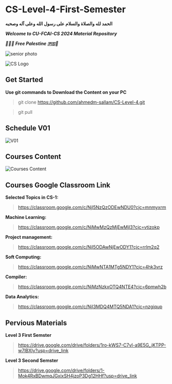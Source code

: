 # CS-Level-4-First-Semester

**الحمد لله والصلاة والسلام على رسول الله وعلى آله وصحبه**

**_Welcome to CU-FCAI-CS 2024 Material Repository_**

**_🔻🇵🇸 Free Palestine 🇵🇸🔻_**

![senior photo](https://github.com/ahmedm-sallam/CS-Level-4-First-Semester/assets/97572668/bebd7eb2-5fa4-4c2c-be58-c6561e561503)


![CS Logo](https://github.com/ahmedm-sallam/CS-Level-4/assets/97572668/e9aa621e-7161-4b51-ac32-ba3f94cfa173)

## Get Started
**Use git commands to Download the Content on your PC**

> git clone https://github.com/ahmedm-sallam/CS-Level-4.git

> git pull

## Schedule V01

![V01](https://github.com/ahmedm-sallam/CS-Level-4/assets/97572668/d31beda3-5901-4977-822a-a16e5b599963)

## Courses Content 

![Courses Content](https://github.com/ahmedm-sallam/CS-Level-4/assets/97572668/f6545142-531f-4a86-abc4-2058814522e2)

## Courses Google Classroom Link

**Selected Topics in CS-1:**
>https://classroom.google.com/c/NjI5NzQzODEwNDU0?cjc=mnmyxrm

**Machine Learning:**
>https://classroom.google.com/c/NjMwMzQzMjEwMjI3?cjc=vtizokp

**Project management:**
>https://classroom.google.com/c/NjI5ODAwNjEwODY1?cjc=rrlm2q2

**Soft Computing:**
> https://classroom.google.com/c/NjMwNTA1MTg5NDY1?cjc=4hk3vrz

**Compiler:**
>https://classroom.google.com/c/NjMzNzkxOTQ4NTE4?cjc=6pmwh2b

**Data Analytics:**
>https://classroom.google.com/c/NjI3MDQ4MTQ5NDA1?cjc=nzgiqup

## Pervious Materials
 
**Level 3 First Semster**
> https://drive.google.com/drive/folders/1ro-kWS7-C7vI-a9E5G_jKTPP-w7lBXIy?usp=drive_link

**Level 3 Second Semster**
> https://drive.google.com/drive/folders/1-Mok4RxBDwmqJGxixSH4jzoP3Dg12HHf?usp=drive_link
